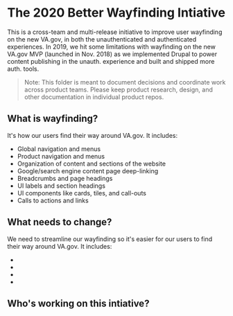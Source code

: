 # The 2020 Better Wayfinding Intiative

This is a cross-team and multi-release initiative to improve user wayfinding on the new VA.gov, in both the unauthenticated and authenticated experiences. In 2019, we hit some limitations with wayfinding on the new VA.gov MVP (launched in Nov. 2018) as we implemented Drupal to power content publishing in the unauth. experience and built and shipped more auth. tools.

> Note: This folder is meant to document decisions and coordinate work across product teams. Please keep product research, design, and other documentation in individual product repos.

## What is wayfinding?

It's how our users find their way around VA.gov. It includes:

- Global navigation and menus
- Product navigation and menus
- Organization of content and sections of the website
- Google/search engine content page deep-linking
- Breadcrumbs and page headings
- UI labels and section headings
- UI components like cards, tiles, and call-outs
- Calls to actions and links

## What needs to change?

We need to streamline our wayfinding so it's easier for our users to find their way around VA.gov. It includes:

-
-
-
-

## Who's working on this intiative?


